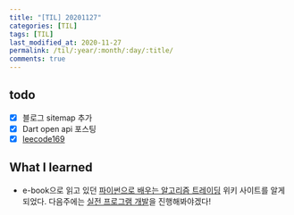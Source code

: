 ```yaml
---
title: "[TIL] 20201127"
categories: [TIL]
tags: [TIL]
last_modified_at: 2020-11-27
permalink: /til/:year/:month/:day/:title/
comments: true
---
```

## todo
- [X] 블로그 sitemap 추가
- [X] Dart open api 포스팅
- [X] [leecode169](https://leetcode.com/problems/majority-element/)

## What I learned
* e-book으로 읽고 있던 [파이썬으로 배우는 알고리즘 트레이딩](https://wikidocs.net/book/110) 위키 사이트를 알게 되었다. 다음주에는 [실전 프로그램 개발](https://wikidocs.net/2878)을 진행해봐야겠다!
